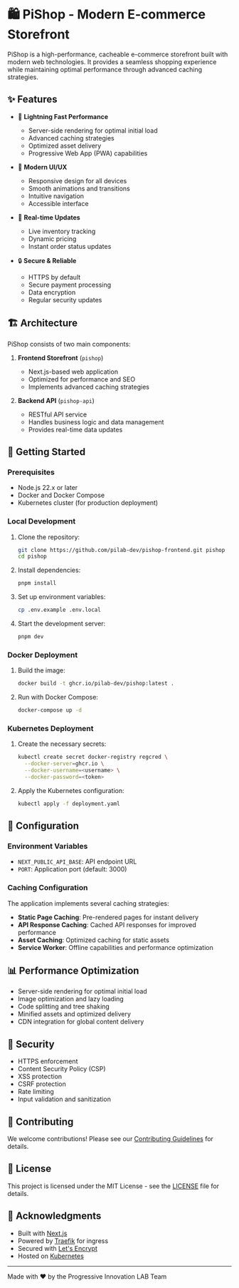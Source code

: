 # 🛍️ PiShop - Modern E-commerce Storefront

PiShop is a high-performance, cacheable e-commerce storefront built with modern web technologies. It provides a seamless shopping experience while maintaining optimal performance through advanced caching strategies.

## ✨ Features

- 🚀 **Lightning Fast Performance**
  - Server-side rendering for optimal initial load
  - Advanced caching strategies
  - Optimized asset delivery
  - Progressive Web App (PWA) capabilities

- 🎨 **Modern UI/UX**
  - Responsive design for all devices
  - Smooth animations and transitions
  - Intuitive navigation
  - Accessible interface

- 🔄 **Real-time Updates**
  - Live inventory tracking
  - Dynamic pricing
  - Instant order status updates

- 🔒 **Secure & Reliable**
  - HTTPS by default
  - Secure payment processing
  - Data encryption
  - Regular security updates

## 🏗️ Architecture

PiShop consists of two main components:

1. **Frontend Storefront** (`pishop`)
   - Next.js-based web application
   - Optimized for performance and SEO
   - Implements advanced caching strategies

2. **Backend API** (`pishop-api`)
   - RESTful API service
   - Handles business logic and data management
   - Provides real-time data updates

## 🚀 Getting Started

### Prerequisites

- Node.js 22.x or later
- Docker and Docker Compose
- Kubernetes cluster (for production deployment)

### Local Development

1. Clone the repository:
   ```bash
   git clone https://github.com/pilab-dev/pishop-frontend.git pishop
   cd pishop
   ```

2. Install dependencies:
   ```bash
   pnpm install
   ```

3. Set up environment variables:
   ```bash
   cp .env.example .env.local
   ```

4. Start the development server:
   ```bash
   pnpm dev
   ```

### Docker Deployment

1. Build the image:
   ```bash
   docker build -t ghcr.io/pilab-dev/pishop:latest .
   ```

2. Run with Docker Compose:
   ```bash
   docker-compose up -d
   ```

### Kubernetes Deployment

1. Create the necessary secrets:
   ```bash
   kubectl create secret docker-registry regcred \
     --docker-server=ghcr.io \
     --docker-username=<username> \
     --docker-password=<token>
   ```

2. Apply the Kubernetes configuration:
   ```bash
   kubectl apply -f deployment.yaml
   ```

## 🔧 Configuration

### Environment Variables

- `NEXT_PUBLIC_API_BASE`: API endpoint URL
- `PORT`: Application port (default: 3000)

### Caching Configuration

The application implements several caching strategies:

- **Static Page Caching**: Pre-rendered pages for instant delivery
- **API Response Caching**: Cached API responses for improved performance
- **Asset Caching**: Optimized caching for static assets
- **Service Worker**: Offline capabilities and performance optimization

## 📊 Performance Optimization

- Server-side rendering for optimal initial load
- Image optimization and lazy loading
- Code splitting and tree shaking
- Minified assets and optimized delivery
- CDN integration for global content delivery

## 🔐 Security

- HTTPS enforcement
- Content Security Policy (CSP)
- XSS protection
- CSRF protection
- Rate limiting
- Input validation and sanitization

## 🤝 Contributing

We welcome contributions! Please see our [Contributing Guidelines](CONTRIBUTING.md) for details.

## 📝 License

This project is licensed under the MIT License - see the [LICENSE](LICENSE) file for details.

## 🙏 Acknowledgments

- Built with [Next.js](https://nextjs.org/)
- Powered by [Traefik](https://traefik.io/) for ingress
- Secured with [Let's Encrypt](https://letsencrypt.org/)
- Hosted on [Kubernetes](https://kubernetes.io/)

---

Made with ❤️ by the Progressive Innovation LAB Team
